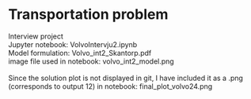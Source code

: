 # Transportation problem
 Interview project \
Jupyter notebook: VolvoIntervju2.ipynb \
Model formulation: Volvo_int2_Skantorp.pdf \
image file used in notebook: volvo_int2_model.png \
\
Since the solution plot is not displayed in git, I have included it as a .png (corresponds to output 12) in notebook: final_plot_volvo24.png
